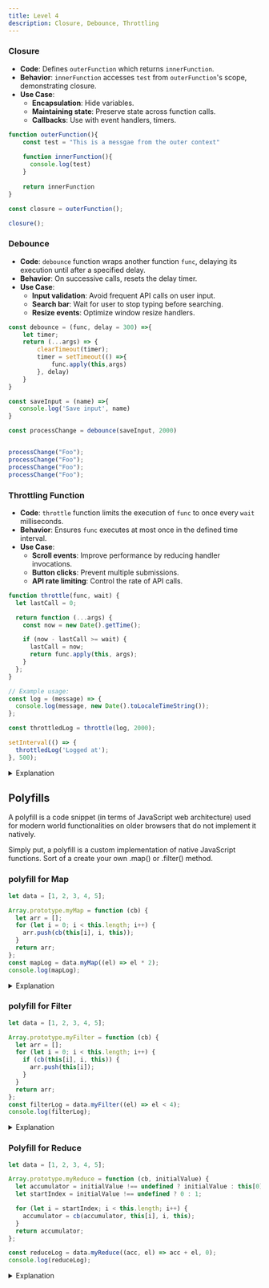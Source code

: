 ```yaml
---
title: Level 4
description: Closure, Debounce, Throttling
---
```


### Closure

- **Code**: Defines `outerFunction` which returns `innerFunction`.
- **Behavior**: `innerFunction` accesses `test` from `outerFunction`'s scope, demonstrating closure.
- **Use Case**: 
  - **Encapsulation**: Hide variables.
  - **Maintaining state**: Preserve state across function calls.
  - **Callbacks**: Use with event handlers, timers.

```js
function outerFunction(){
    const test = "This is a messgae from the outer context"
    
    function innerFunction(){
      console.log(test)  
    }
    
    return innerFunction
}

const closure = outerFunction();

closure();

```

### Debounce

- **Code**: `debounce` function wraps another function `func`, delaying its execution until after a specified delay.
- **Behavior**: On successive calls, resets the delay timer.
- **Use Case**:
  - **Input validation**: Avoid frequent API calls on user input.
  - **Search bar**: Wait for user to stop typing before searching.
  - **Resize events**: Optimize window resize handlers.



```js
const debounce = (func, delay = 300) =>{
    let timer;
    return (...args) => {
        clearTimeout(timer);
        timer = setTimeout(() =>{
            func.apply(this,args)
        }, delay)
    }
}

const saveInput = (name) =>{
   console.log('Save input', name) 
}

const processChange = debounce(saveInput, 2000)


processChange("Foo");
processChange("Foo");
processChange("Foo");
processChange("Foo");
```


### Throttling Function

- **Code**: `throttle` function limits the execution of `func` to once every `wait` milliseconds.
- **Behavior**: Ensures `func` executes at most once in the defined time interval.
- **Use Case**:
  - **Scroll events**: Improve performance by reducing handler invocations.
  - **Button clicks**: Prevent multiple submissions.
  - **API rate limiting**: Control the rate of API calls.


```js
function throttle(func, wait) {
  let lastCall = 0;

  return function (...args) {
    const now = new Date().getTime();

    if (now - lastCall >= wait) {
      lastCall = now;
      return func.apply(this, args);
    }
  };
}

// Example usage:
const log = (message) => {
  console.log(message, new Date().toLocaleTimeString());
};

const throttledLog = throttle(log, 2000);

setInterval(() => {
  throttledLog('Logged at');
}, 500);
```

<details>
<summary>Explanation</summary>
<div style="background-color: rgba(100, 108, 255, 0.16); padding: 10px; margin-bottom: 10px; color: #fff; font-size: 14px; font-weight: 500;">

The `throttle` function takes in a function `func` and a wait time `wait` in milliseconds. It sets up a variable `lastCall` to keep track of the last time the function was called.

The returned function is the throttled version of `func`. It captures the current time using `new Date().getTime()` and checks if the difference between the current time and the last call time is greater than or equal to the wait time. If it is, it updates `lastCall` to the current time and invokes `func` with the provided arguments.

In the example usage, we define a `log` function that logs a message with the current time. We then create a throttled version of `log` with a 2000ms wait time. We use `setInterval` to call the throttled function every 500ms, but due to throttling, `log` will only be invoked every 2000ms.
</div>
</details>

## Polyfills

A polyfill is a code snippet (in terms of JavaScript web architecture) used for modern world functionalities on older browsers that do not implement it natively.

Simply put, a polyfill is a custom implementation of native JavaScript functions. Sort of a create your own .map() or .filter() method.

### polyfill for Map

```js
let data = [1, 2, 3, 4, 5];

Array.prototype.myMap = function (cb) {
  let arr = [];
  for (let i = 0; i < this.length; i++) {
    arr.push(cb(this[i], i, this));
  }
  return arr;
};
const mapLog = data.myMap((el) => el * 2);
console.log(mapLog);
```

<details>
<summary>Explanation</summary>
<div style="background-color: rgba(100, 108, 255, 0.16); padding: 10px; margin-bottom: 10px; color: #fff; font-size: 14px; font-weight: 500;">

The `myMap` method takes in a callback that gets executed inside the `myMap` body. We basically have a native for loop inside the `myMap` body, which iterates over the this.length. This is nothing but the length of the array through which the `myMap` function is called.

Since the syntax of `map()` is `arr.map(currentElement, index, array)`, and the `myMap()` function takes into account exactly that.

Also since `map()` returns a new array, we create an empty array and push the results into it. In the end we return it.
</div>
</details>


### polyfill for Filter

```js
let data = [1, 2, 3, 4, 5];

Array.prototype.myFilter = function (cb) {
  let arr = [];
  for (let i = 0; i < this.length; i++) {
    if (cb(this[i], i, this)) {
      arr.push(this[i]);
    }
  }
  return arr;
};
const filterLog = data.myFilter((el) => el < 4);
console.log(filterLog);
```

<details>
<summary>Explanation</summary>
<div style="background-color: rgba(100, 108, 255, 0.16); padding: 10px; margin-bottom: 10px; color: #fff; font-size: 14px; font-weight: 500;">

`.filter()` is very similar to `.map()` in terms of implementation. But since filter filters out the results based on a boolean value, we have an additional `if()` condition to filter out results and conditionally push inside the array.
</div>
</details>



### Polyfill for Reduce

```js
let data = [1, 2, 3, 4, 5];

Array.prototype.myReduce = function (cb, initialValue) {
  let accumulator = initialValue !== undefined ? initialValue : this[0];
  let startIndex = initialValue !== undefined ? 0 : 1;

  for (let i = startIndex; i < this.length; i++) {
    accumulator = cb(accumulator, this[i], i, this);
  }
  return accumulator;
};

const reduceLog = data.myReduce((acc, el) => acc + el, 0);
console.log(reduceLog);
```

<details>
<summary>Explanation</summary>
<div style="background-color: rgba(100, 108, 255, 0.16); padding: 10px; margin-bottom: 10px; color: #fff; font-size: 14px; font-weight: 500;">

The `myReduce` method takes in a callback function and an optional initial value. Inside the `myReduce` body, we set up an accumulator variable which will hold the result of the reduction. If an initial value is provided, we use it to set the accumulator, otherwise we default to the first element of the array. 

We also determine the starting index for the loop based on whether the initial value is provided (start from 0) or not (start from 1).

We then iterate over the array starting from the determined index, updating the accumulator with the result of the callback function at each iteration. The callback function receives the current accumulator value, the current element, the current index, and the array itself as arguments.

In the end, we return the accumulated value.
</div>
</details>
